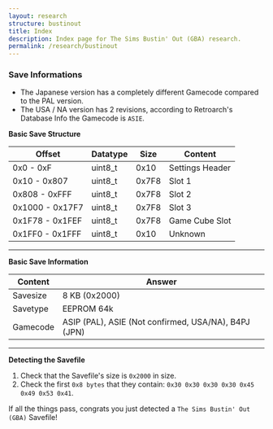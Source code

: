 ```yaml
---
layout: research
structure: bustinout
title: Index
description: Index page for The Sims Bustin' Out (GBA) research.
permalink: /research/bustinout
---
```


### Save Informations

- The Japanese version has a completely different Gamecode compared to the PAL version.
- The USA / NA version has 2 revisions, according to Retroarch's Database Info the Gamecode is `ASIE`.


**Basic Save Structure**

| Offset          | Datatype | Size  | Content         |
| --------------- | -------- | ----- | --------------- |
| 0x0 - 0xF       | uint8_t  | 0x10  | Settings Header |
| 0x10 - 0x807    | uint8_t  | 0x7F8 | Slot 1          |
| 0x808 - 0xFFF   | uint8_t  | 0x7F8 | Slot 2          |
| 0x1000 - 0x17F7 | uint8_t  | 0x7F8 | Slot 3          |
| 0x1F78 - 0x1FEF | uint8_t  | 0x7F8 | Game Cube Slot  |
| 0x1FF0 - 0x1FFF | uint8_t  | 0x10  | Unknown         |

<hr>

**Basic Save Information**

| Content  | Answer                                               |
| -------- | ---------------------------------------------------- |
| Savesize | 8 KB (0x2000)                                        |
| Savetype | EEPROM 64k                                           |
| Gamecode | ASIP (PAL), ASIE (Not confirmed, USA/NA), B4PJ (JPN) |

<hr>


**Detecting the Savefile**
1. Check that the Savefile's size is `0x2000` in size.
2. Check the first `0x8 bytes` that they contain: `0x30 0x30 0x30 0x30 0x45 0x49 0x53 0x41`.

If all the things pass, congrats you just detected a `The Sims Bustin' Out (GBA)` Savefile!